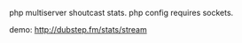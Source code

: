 php multiserver shoutcast stats. php config requires sockets.

demo: http://dubstep.fm/stats/stream

